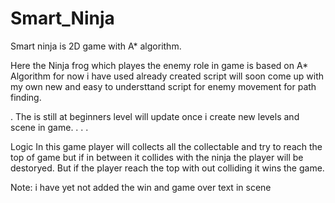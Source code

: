 # Smart_Ninja
Smart ninja is 2D game with A* algorithm.


Here the Ninja frog which playes the enemy role in game is based on A* Algorithm
for now i have used already created script will soon come up with my own new and easy to understtand script for enemy movement for path finding.


.
The is still at beginners level will update once i create new levels and scene in game.
.
.
.

Logic
In this game player will collects all the collectable and try to reach the top of game but if in between it collides with the ninja the player will be destoryed.
But if the player reach the top with out colliding it wins the game.

Note:
i have yet not added the win and game over text in scene
